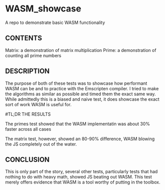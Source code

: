 # WASM_showcase
A repo to demonstrate basic WASM functionality

## CONTENTS
Matrix: a demonstration of matrix multiplication
Prime:  a demonstration of counting all prime numbers

## DESCRIPTION

The purpose of both of these tests was to showcase how performant WASM
can be and to practice with the Emscripten compiler. I tried to make
the algorithms as similar as possible and timed them the exact same way.
While admittedly this is a biased and naive test, it does showcase the
exact sort of work WASM is useful for.

#TL;DR THE RESULTS

The primes test showed that the WASM implementatin was about 30% faster
across all cases

The matrix test, however, showed an 80-90% difference, WASM blowing the
JS completely out of the water.

## CONCLUSION

This is only part of the story, several other tests, particularly tests
that had nothing to do with heavy math, showed JS beating out WASM. This
test merely offers evidence that WASM is a tool worthy of putting in the
toolbox.
